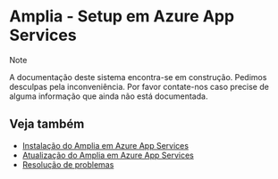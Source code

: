 ﻿# Amplia - Setup em Azure App Services

> [!NOTE]
> A documentação deste sistema encontra-se em construção. Pedimos desculpas pela inconveniência. Por favor contate-nos caso
> precise de alguma informação que ainda não está documentada.

## Veja também

* [Instalação do Amplia em Azure App Services](install.md)
* [Atualização do Amplia em Azure App Services](update.md)
* [Resolução de problemas](troubleshoot/index.md)
